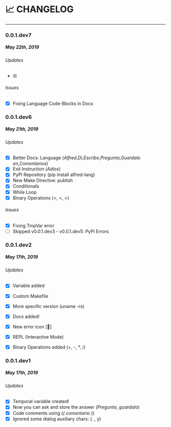 # :chart_with_upwards_trend: CHANGELOG
---

### 0.0.1.dev7
##### May 22th, 2019

###### Updates
- [x]

###### Issues
- [x] Fixing Language Code-Blocks in Docs

### 0.0.1.dev6
##### May 21th, 2019

###### Updates
- [x] Better Docs: Language (*Alfred*,*Di*,*Escribe*,*Pregunta*,*Guardalo en*,*Comentarios*)
- [x] Exit Instruction (*Adios*)
- [x] PyPI Repository (pip install alfred-lang)
- [x] New Make Directive: publish
- [x] Conditionals
- [x] While Loop
- [x] Binary Operations (=, <, >)

###### Issues
- [x] Fixing TmpVar error
- [ ] Skipped v0.0.1.dev3 - v0.0.1.dev5: PyPi Errors

### 0.0.1.dev2
##### May 17th, 2019

###### Updates
- [x] Variable added
- [x] Custom Makefile
- [x] More specific version (uname -rs)
- [x] Docs added!
- [x] New error icon [🐛]
- [x] REPL (Interactive Mode)
- [x] Binary Operations added (+, -, \*, /)


### 0.0.1.dev1
##### May 17th, 2019

###### Updates
- [x] Temporal variable created!
- [x] Now you can ask and store the answer (*Pregunta*, *guardalo*)
- [x] Code comments using (*( comentario )*)
- [x] Ignored some dialog auxiliary chars: (. , y)
